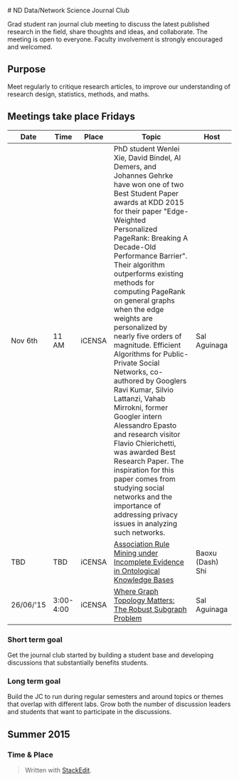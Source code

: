 #<i class="icon-home"></i> ND Data/Network Science Journal Club

Grad student ran journal club meeting to discuss the latest published research in the field, share thoughts and ideas, and collaborate.  The meeting is open to everyone.  Faculty involvement is strongly encouraged and welcomed.
 
## <i class="icon-target"></i> Purpose
Meet regularly to critique research articles, to improve our understanding of research design, statistics, methods, and maths.

## Meetings take place Fridays

|Date | Time | Place | Topic | Host |
------|------|-------|-------|-------
Nov 6th|11 AM| iCENSA| PhD student Wenlei Xie, David Bindel, Al Demers, and Johannes Gehrke have won one of two Best Student Paper awards at KDD 2015 for their paper "Edge-Weighted Personalized PageRank: Breaking A Decade-Old Performance Barrier". Their algorithm outperforms existing methods for computing PageRank on general graphs when the edge weights are personalized by nearly five orders of magnitude. Efficient Algorithms for Public-Private Social Networks, co-authored by Googlers Ravi Kumar, Silvio Lattanzi, Vahab Mirrokni, former Googler intern Alessandro Epasto and research visitor Flavio Chierichetti, was awarded Best Research Paper. The inspiration for this paper comes from studying social networks and the importance of addressing privacy issues in analyzing such networks. | Sal Aguinaga
TBD|TBD| iCENSA |[Association Rule Mining under Incomplete Evidence in Ontological Knowledge Bases](http://dl.acm.org/citation.cfm?id=2488425)| Baoxu (Dash) Shi
26/06/'15|3:00-4:00| iCENSA | [Where Graph Topology Matters: The Robust Subgraph Problem](http://www3.cs.stonybrook.edu/~leman/pubs/15-robust-subgraphs.pdf) | Sal Aguinaga

### Short term goal
Get the journal club started by building a student base and developing discussions that substantially benefits students.

### Long term goal
Build the JC to run during regular semesters and around topics or themes that overlap with different labs.  Grow both the number of discussion leaders and students that want to participate in the discussions.

## <i class="icon-users"></i> Summer 2015
### <i class="icon-calendar"></i> Time & Place







> Written with [StackEdit](https://stackedit.io/).
